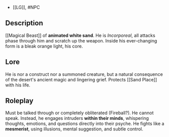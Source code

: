 - [[LG]], #NPC
## Description
[[Magical Beast]] of **animated white sand**. He is *Incorporeal*, all attacks phase through him and scratch up the weapon.
Inside his ever-changing form is a bleak orange light, his core.
## Lore
He is nor a construct nor a summoned creature, but a natural consequence of the desert's ancient magic and lingering grief.
Protects [[Sand Place]] with his life.
## Roleplay
Must be talked through or completely obliterated (Fireball?). 
He cannot speak. Instead, he engages intruders **within their minds**, whispering thoughts, emotions, and questions directly into their psyche. He fights like a **mesmerist**, using illusions, mental suggestion, and subtle control.
